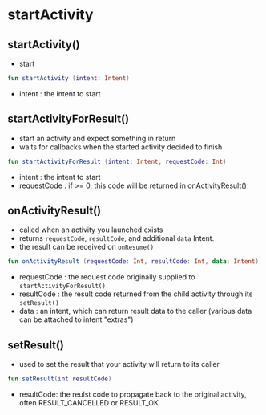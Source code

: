 # startActivity 

## startActivity()
- start
```Kotlin
fun startActivity (intent: Intent) 
```
- intent : the intent to start

## startActivityForResult()
- start an activity and expect something in return
- waits for callbacks when the started activity decided to finish
```Kotlin
fun startActivityForResult (intent: Intent, requestCode: Int)
```
- intent : the intent to start
- requestCode : if >= 0, this code will be returned in onActivityResult()

## onActivityResult()
- called when an activity you launched exists
- returns `requestCode`, `resultCode`, and additional `data` Intent.
- the result can be received on `onResume()`
```Kotlin
fun onActivityResult (requestCode: Int, resultCode: Int, data: Intent)
```
- requestCode : the request code originally supplied to `startActivityForResult()`
- resultCode : the result code returned from the child activity through its `setResult()`
- data : an intent, which can return result data to the caller (various data can be attached to intent "extras")

## setResult()
- used to set the result that your activity will return to its caller
```Kotlin
fun setResult(int resultCode)
```
- resultCode: the reulst code to propagate back to the original activity, often RESULT_CANCELLED or RESULT_OK




